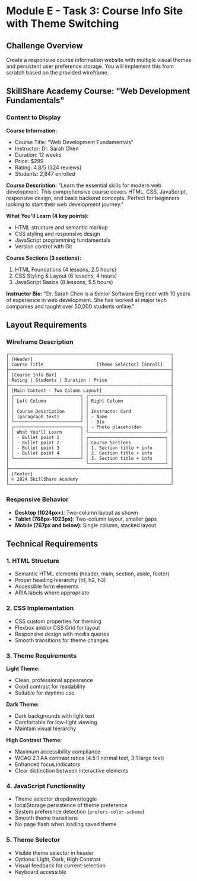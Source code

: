 # Module E - Task 3: Course Info Site with Theme Switching

## Challenge Overview

Create a responsive course information website with multiple visual themes and persistent user preference storage. You will implement this from scratch based on the provided wireframe.

## SkillShare Academy Course: "Web Development Fundamentals"

### Content to Display

**Course Information:**
- Course Title: "Web Development Fundamentals"
- Instructor: Dr. Sarah Chen
- Duration: 12 weeks
- Price: $299
- Rating: 4.8/5 (324 reviews)
- Students: 2,847 enrolled

**Course Description:**
"Learn the essential skills for modern web development. This comprehensive course covers HTML, CSS, JavaScript, responsive design, and basic backend concepts. Perfect for beginners looking to start their web development journey."

**What You'll Learn (4 key points):**
- HTML structure and semantic markup
- CSS styling and responsive design
- JavaScript programming fundamentals
- Version control with Git

**Course Sections (3 sections):**
1. HTML Foundations (4 lessons, 2.5 hours)
2. CSS Styling & Layout (6 lessons, 4 hours)
3. JavaScript Basics (8 lessons, 5.5 hours)

**Instructor Bio:**
"Dr. Sarah Chen is a Senior Software Engineer with 10 years of experience in web development. She has worked at major tech companies and taught over 50,000 students online."

## Layout Requirements

### Wireframe Description

```
┌─────────────────────────────────────────────────────────────┐
│ [Header]                                                    │
│ Course Title                    [Theme Selector] [Enroll]   │
├─────────────────────────────────────────────────────────────┤
│ [Course Info Bar]                                           │
│ Rating | Students | Duration | Price                        │
├─────────────────────────────────────────────────────────────┤
│ [Main Content - Two Column Layout]                          │
│ ┌─────────────────────────┐ ┌─────────────────────────────┐ │
│ │ Left Column             │ │ Right Column                │ │
│ │                         │ │                             │ │
│ │ Course Description      │ │ Instructor Card             │ │
│ │ (paragraph text)        │ │ - Name                      │ │
│ └─────────────────────────┘ │ - Bio                       │ │
│ ┌─────────────────────────┐ │ - Photo placeholder         │ │
│ │ What You'll Learn       │ └─────────────────────────────┘ │
│ │ - Bullet point 1        │ ┌─────────────────────────────┐ │
│ │ - Bullet point 2        │ │ Course Sections             │ │
│ │ - Bullet point 3        │ │ 1. Section title + info     │ │
│ │ - Bullet point 4        │ │ 2. Section title + info     │ │
│ └─────────────────────────┘ │ 3. Section title + info     │ │
│                             └─────────────────────────────┘ │
├─────────────────────────────────────────────────────────────┤
│ [Footer]                                                    │
│ © 2024 SkillShare Academy                                   │
└─────────────────────────────────────────────────────────────┘
```

### Responsive Behavior
- **Desktop (1024px+)**: Two-column layout as shown
- **Tablet (768px-1023px)**: Two-column layout, smaller gaps
- **Mobile (767px and below)**: Single column, stacked layout

## Technical Requirements

### 1. HTML Structure
- Semantic HTML elements (header, main, section, aside, footer)
- Proper heading hierarchy (h1, h2, h3)
- Accessible form elements
- ARIA labels where appropriate

### 2. CSS Implementation
- CSS custom properties for theming
- Flexbox and/or CSS Grid for layout
- Responsive design with media queries
- Smooth transitions for theme changes

### 3. Theme Requirements

**Light Theme:**
- Clean, professional appearance
- Good contrast for readability
- Suitable for daytime use

**Dark Theme:**
- Dark backgrounds with light text
- Comfortable for low-light viewing
- Maintain visual hierarchy

**High Contrast Theme:**
- Maximum accessibility compliance
- WCAG 2.1 AA contrast ratios (4.5:1 normal text, 3:1 large text)
- Enhanced focus indicators
- Clear distinction between interactive elements

### 4. JavaScript Functionality
- Theme selector dropdown/toggle
- localStorage persistence of theme preference
- System preference detection (`prefers-color-scheme`)
- Smooth theme transitions
- No page flash when loading saved theme

### 5. Theme Selector
- Visible theme selector in header
- Options: Light, Dark, High Contrast
- Visual feedback for current selection
- Keyboard accessible